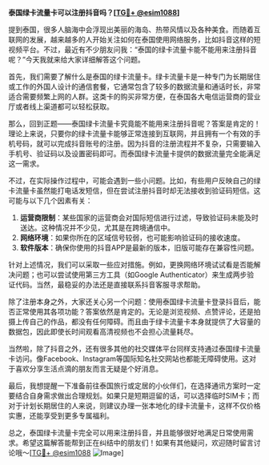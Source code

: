 **泰国绿卡流量卡可以注册抖音吗？[[TG💪+ @esim1088](https://t.me/s/esim1088)]**

提到泰国，很多人脑海中会浮现出美丽的海岛、热带风情以及各种美食。而随着互联网的发展，越来越多的人开始关注如何在泰国使用网络服务，比如抖音这样的短视频平台。不过，最近有不少朋友问我：“泰国的绿卡流量卡能不能用来注册抖音呢？”今天我就来给大家详细解答这个问题。

首先，我们需要了解什么是泰国的绿卡流量卡。绿卡流量卡是一种专门为长期居住或工作的外国人设计的通信套餐，它通常包含了较多的数据流量和通话时长，非常适合需要频繁上网的人群。这类卡的购买非常方便，在泰国各大电信运营商的营业厅或者线上渠道都可以轻松获取。

那么，回到正题——泰国绿卡流量卡究竟能不能用来注册抖音呢？答案是肯定的！理论上来说，只要你的绿卡流量卡能够正常连接到互联网，并且拥有一个有效的手机号码，就可以完成抖音账号的注册。因为抖音的注册流程并不复杂，只需要输入手机号、验证码以及设置密码即可。而泰国绿卡流量卡提供的数据流量完全能满足这一需求。

不过，在实际操作过程中，可能会遇到一些小问题。比如，有些用户反映自己的绿卡流量卡虽然能打电话发短信，但在尝试注册抖音时却无法接收到验证码短信。这可能与以下几个因素有关：

1. **运营商限制**：某些国家的运营商会对国际短信进行过滤，导致验证码未能及时送达。这种情况并不少见，尤其是在跨境通信中。
2. **网络环境**：如果你所在的区域信号较弱，也可能影响验证码的接收速度。
3. **软件版本**：确保你使用的抖音APP是最新的版本，旧版可能存在兼容性问题。

针对上述情况，我们可以采取一些应对措施。例如，更换网络环境试试看是否能解决问题；也可以尝试使用第三方工具（如Google Authenticator）来生成两步验证代码。当然，最稳妥的办法还是直接联系抖音客服寻求帮助。

除了注册本身之外，大家还关心另一个问题：使用泰国绿卡流量卡登录抖音后，能否正常使用其各项功能？答案依然是肯定的。无论是浏览视频、点赞评论，还是拍摄上传自己的作品，都没有任何障碍。而且由于绿卡流量卡本身就提供了大容量的数据包，因此即使长时间观看高清视频也不会担心流量耗尽。

当然啦，除了抖音之外，还有很多其他的社交媒体平台同样支持通过泰国绿卡流量卡访问。像Facebook、Instagram等国际知名社交网站也都能无障碍使用。这对于喜欢分享生活点滴的朋友而言无疑是个好消息。

最后，我想提醒一下准备前往泰国旅行或定居的小伙伴们，在选择通讯方案时一定要结合自身需求做出合理规划。如果只是短期逗留的话，可以选择临时SIM卡；而对于计划长期居住的人来说，则建议办理一张本地化的绿卡流量卡，这样不仅价格实惠，还能享受到更多专属福利。

总之，泰国绿卡流量卡完全可以用来注册抖音，并且能够很好地满足日常使用需求。希望这篇解答能帮到正在纠结中的朋友们！如果有其他疑问，欢迎随时留言讨论哦～[[TG💪+ @esim1088](https://t.me/s/esim1088) ![Image](https://i.postimg.cc/4NQfJmqS/Snipaste-2025-05-13-00-14-12.png)]